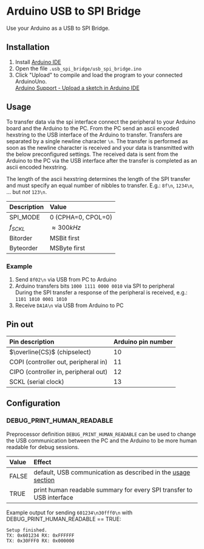 # Arduino USB to SPI Bridge

Use your Arduino as a USB to SPI Bridge.

## Installation

1. Install [Arduino IDE][arduino-download]
2. Open the file `.usb_spi_bridge/usb_spi_bridge.ino`
3. Click "Upload" to compile and load the program to your connected ArduinoUno.  
   [Arduino Support - Upload a sketch in Arduino IDE][arduino-support-upload]

[arduino-download]: https://www.arduino.cc/en/software
[arduino-support-upload]: https://support.arduino.cc/hc/en-us/articles/4733418441116-Upload-a-sketch-in-Arduino-IDE

## Usage

To transfer data via the spi interface connect the peripheral to your Arduino
board and the Arduino to the PC. From the PC send an ascii encoded hexstring to the USB
interface of the Arduino to transfer. Transfers are separated by a single
newline character `\n`. The transfer is performed as soon as the newline
character is received and your data is transmitted with the below preconfigured settings.
The received data is sent from the Arduino to the PC via the USB interface
after the transfer is completed as an ascii encoded hexstring.

The length of the ascii hexstring determines the length of the SPI transfer and
must specify an equal number of nibbles to transfer. E.g.: `8f\n`, `1234\n`,
... but *not* `123\n`.

| Description | Value |
| :---------- | :---- |
| SPI_MODE | 0 (CPHA=0, CPOL=0) |
| $f_{SCKL}$ | $\approx 300 kHz$ |
| Bitorder | MSBit first |
| Byteorder | MSByte first |

### Example

1. Send `8f02\n` via USB from PC to Arduino
2. Arduino transfers bits `1000 1111 0000 0010` via SPI to peripheral  
   During the SPI transfer a response of the peripheral is received, e.g.: `1101 1010 0001 1010`
3. Receive `DA1A\n` via USB from Arduino to PC

## Pin out

| Pin description | Arduino pin number |
| :-- | :----------------- |
| $\overline{CS}$ (chipselect) | 10 |
| COPI (controller out, peripheral in) | 11 |
| CIPO (controller in, peripheral out) | 12 |
| SCKL (serial clock) | 13 |

## Configuration

### DEBUG_PRINT_HUMAN_READABLE

Preprocessor definition `DEBUG_PRINT_HUMAN_READABLE` can be used to change the
USB communication between the PC and the Arduino to be more human readable for
debug sessions.

| Value | Effect |
| :---- | :----- |
| FALSE | default, USB communication as described in the [usage section](#usage) |
| TRUE  | print human readable summary for every SPI transfer to USB interface |

Example output for sending `601234\n30fff0\n` with DEBUG_PRINT_HUMAN_READABLE == TRUE:

```
Setup finished.
TX: 0x601234 RX: 0xFFFFFF
TX: 0x30FFF0 RX: 0x000000
```
